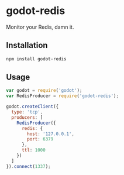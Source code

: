 # godot-redis
Monitor your Redis, damn it.

## Installation

```bash
npm install godot-redis
```

## Usage
```js
var godot = require('godot');
var RedisProducer = require('godot-redis');

godot.createClient({
  type: 'tcp',
  producers: [
    RedisProducer({
      redis: {
        host: '127.0.0.1',
        port: 6379
      },
      ttl: 1000
    })
  ]
}).connect(1337);
```
